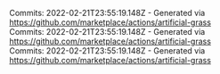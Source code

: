 Commits: 2022-02-21T23:55:19.148Z - Generated via https://github.com/marketplace/actions/artificial-grass
<br>
Commits: 2022-02-21T23:55:19.148Z - Generated via https://github.com/marketplace/actions/artificial-grass
<br>
Commits: 2022-02-21T23:55:19.148Z - Generated via https://github.com/marketplace/actions/artificial-grass
<br>
